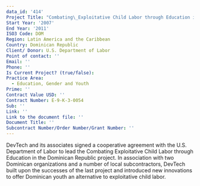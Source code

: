 ```yaml
---
data_id: '414'
Project Title: "Combating\_Exploitative Child Labor through Education in the Dominican Republic"
Start Year: '2007'
End Year: '2011'
ISO3 Code: DOM
Region: Latin America and the Caribbean
Country: Dominican Republic
Client/ Donor: U.S. Department of Labor
Point of contact: ''
Email: ''
Phone: ''
Is Current Project? (true/false): 
Practice Area:
  - Education, Gender and Youth
Prime: ''
Contract Value USD: ''
Contract Number: E-9-K-3-0054
Sub: ''
Link: ''
Link to the document file: ''
Document Title: ''
Subcontract Number/Order Number/Grant Number: ''
---
```


DevTech and its associates signed a cooperative agreement with the U.S. Department of Labor to lead the Combating Exploitative Child Labor through Education in the Dominican Republic project. In association with two Dominican organizations and a number of local subcontractors, DevTech built upon the successes of the last project and introduced new innovations to offer Dominican youth an alternative to exploitative child labor.